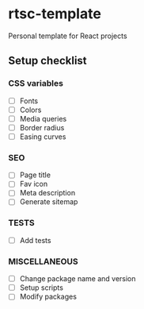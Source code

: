 # rtsc-template

Personal template for React projects

## Setup checklist

### CSS variables

- [ ] Fonts
- [ ] Colors
- [ ] Media queries
- [ ] Border radius
- [ ] Easing curves

### SEO

- [ ] Page title
- [ ] Fav icon
- [ ] Meta description
- [ ] Generate sitemap

### TESTS

- [ ] Add tests

### MISCELLANEOUS

- [ ] Change package name and version
- [ ] Setup scripts
- [ ] Modify packages
